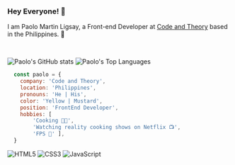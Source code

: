 ### Hey Everyone! 🤙
I am Paolo Martin Ligsay, a Front-end Developer at [Code and Theory][c&t] based in the Philippines. 👋

<br>

![Paolo's GitHub stats][githubStats]
![Paolo's Top Languages][topLang]
```js
  const paolo = {
    company: 'Code and Theory',
    location: 'Philippines',
    pronouns: 'He | His',
    color: 'Yellow | Mustard',
    position: 'FrontEnd Developer',
    hobbies: [
        'Cooking 👨‍🍳', 
        'Watching reality cooking shows on Netflix 📺', 
        'FPS 🔫' ],
  }
```

![HTML5](https://img.shields.io/badge/html5-%23E34F26.svg?style=for-the-badge&logo=html5&logoColor=white)
![CSS3](https://img.shields.io/badge/css3-%231572B6.svg?style=for-the-badge&logo=css3&logoColor=white)
![JavaScript](https://img.shields.io/badge/javascript-%23323330.svg?style=for-the-badge&logo=javascript&logoColor=%23F7DF1E)


[c&t]: https://www.codeandtheory.com/
[githubStats]: https://github-readme-stats.vercel.app/api?username=paoloLigsay&theme=react&show_icons=true&count_private=true&hide_title=true&hide_border=true&icon_color=8F5ADB&title_color=8F5ADB
[topLang]: https://github-readme-stats.vercel.app/api/top-langs/?username=paoloLigsay&layout=default&theme=react&hide=html&hide_border=true&card_width=300&langs_count=2&custom_title=Most%20Used%20Languages&title_color=fff
[githubActivity]: https://activity-graph.herokuapp.com/graph?username=paoloLigsay&theme=dracula
